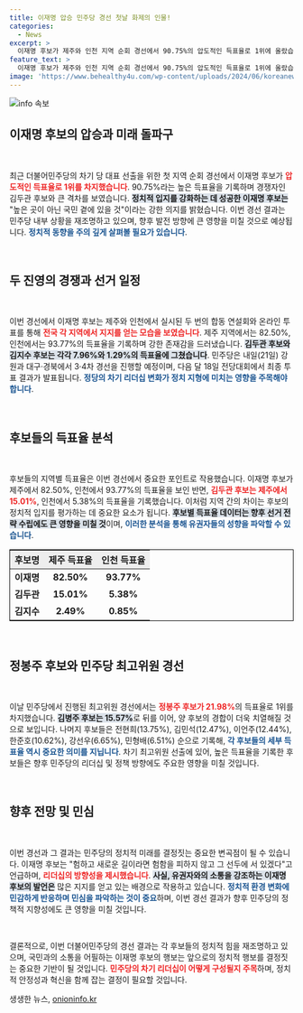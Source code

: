 ```yaml
---
title: 이재명 압승 민주당 경선 첫날 화제의 인물!
categories:
  - News
excerpt: >
  이재명 후보가 제주와 인천 지역 순회 경선에서 90.75%의 압도적인 득표율로 1위에 올랐습니다. 국민 곁에 있을 것이라며 향후 계획을 전한 그의 행보가 주목받고 있습니다!
feature_text: >
  이재명 후보가 제주와 인천 지역 순회 경선에서 90.75%의 압도적인 득표율로 1위에 올랐습니다. 국민 곁에 있을 것이라며 향후 계획을 전한 그의 행보가 주목받고 있습니다!
image: 'https://www.behealthy4u.com/wp-content/uploads/2024/06/koreanews.jpg'
---
```


<p><img src="https://www.behealthy4u.com/wp-content/uploads/2024/06/koreanews.jpg" alt="info 속보" /></p>

<h2 data-ke-size="size26">이재명 후보의 압승과 미래 돌파구</h2>

<p data-ke-size="size16">&nbsp;</p>

<p>최근 더불어민주당의 차기 당 대표 선출을 위한 첫 지역 순회 경선에서 이재명 후보가 <b><span style="color: #ee2323;">압도적인 득표율로 1위를 차지했습니다</span></b>. 90.75%라는 높은 득표율을 기록하며 경쟁자인 김두관 후보와 큰 격차를 보였습니다. <b><span style="background-color: #21538527;">정치적 입지를 강화하는 데 성공한 이재명 후보는</span></b> "높은 곳이 아닌 국민 곁에 있을 것"이라는 강한 의지를 밝혔습니다. 이번 경선 결과는 민주당 내부 상황을 재조명하고 있으며, 향후 발전 방향에 큰 영향을 미칠 것으로 예상됩니다. <b><span style="color: #1a5490;">정치적 동향을 주의 깊게 살펴볼 필요가 있습니다</span></b>.</p></p>

<p data-ke-size="size16">&nbsp;</p>

<h2 data-ke-size="size26">두 진영의 경쟁과 선거 일정</h2>

<p data-ke-size="size16">&nbsp;</p>

<p>이번 경선에서 이재명 후보는 제주와 인천에서 실시된 두 번의 합동 연설회와 온라인 투표를 통해 <b><span style="color: #ee2323;">전국 각 지역에서 지지를 얻는 모습을 보였습니다</span></b>. 제주 지역에서는 82.50%, 인천에서는 93.77%의 득표율을 기록하며 강한 존재감을 드러냈습니다. <b><span style="background-color: #21538527;">김두관 후보와 김지수 후보는 각각 7.96%와 1.29%의 득표율에 그쳤습니다</span></b>. 민주당은 내일(21일) 강원과 대구·경북에서 3·4차 경선을 진행할 예정이며, 다음 달 18일 전당대회에서 최종 투표 결과가 발표됩니다. <b><span style="color: #1a5490;">정당의 차기 리더십 변화가 정치 지형에 미치는 영향을 주목해야 합니다</span></b>.</p></p>

<p data-ke-size="size16">&nbsp;</p>

<h2 data-ke-size="size26">후보들의 득표율 분석</h2>

<p data-ke-size="size16">&nbsp;</p>

<p>후보들의 지역별 득표율은 이번 경선에서 중요한 포인트로 작용했습니다. 이재명 후보가 제주에서 82.50%, 인천에서 93.77%의 득표율을 보인 반면, <b><span style="color: #ee2323;">김두관 후보는 제주에서 15.01%</span></b>, 인천에서 5.38%의 득표율을 기록했습니다. 이처럼 지역 간의 차이는 후보의 정치적 입지를 평가하는 데 중요한 요소가 됩니다. <b><span style="background-color: #21538527;">후보별 득표율 데이터는 향후 선거 전략 수립에도 큰 영향을 미칠 것</span></b>이며, <b><span style="color: #1a5490;">이러한 분석을 통해 유권자들의 성향을 파악할 수 있습니다</span></b>.</p></p>

<table style="border-collapse: collapse; width: 100%; border: 1px solid #000;">
  <thead>
    <tr>
      <th style="text-align: center; background-color: #eeeeee;"><b>후보명</b></th>
      <th style="text-align: center; background-color: #eeeeee;"><b>제주 득표율</b></th>
      <th style="text-align: center; background-color: #eeeeee;"><b>인천 득표율</b></th>
    </tr>
  </thead>
  <tbody>
    <tr>
      <td style="text-align: center; height: 17px;"><b>이재명</b></td>
      <td style="text-align: center; height: 17px;"><b>82.50%</b></td>
      <td style="text-align: center; height: 17px;"><b>93.77%</b></td>
    </tr>
    <tr>
      <td style="text-align: center; height: 17px;"><b>김두관</b></td>
      <td style="text-align: center; height: 17px;"><b>15.01%</b></td>
      <td style="text-align: center; height: 17px;"><b>5.38%</b></td>
    </tr>
    <tr>
      <td style="text-align: center; height: 17px;"><b>김지수</b></td>
      <td style="text-align: center; height: 17px;"><b>2.49%</b></td>
      <td style="text-align: center; height: 17px;"><b>0.85%</b></td>
    </tr>
  </tbody>
</table>

<p data-ke-size="size16">&nbsp;</p>

<h2 data-ke-size="size26">정봉주 후보와 민주당 최고위원 경선</h2>

<p data-ke-size="size16">&nbsp;</p>

<p>이날 민주당에서 진행된 최고위원 경선에서는 <b><span style="color: #ee2323;">정봉주 후보가 21.98%</b></span>의 득표율로 1위를 차지했습니다. <b><span style="background-color: #21538527;">김병주 후보는 15.57%</span></b>로 뒤를 이어, 양 후보의 경합이 더욱 치열해질 것으로 보입니다. 나머지 후보들은 전현희(13.75%), 김민석(12.47%), 이언주(12.44%), 한준호(10.62%), 강선우(6.65%), 민형배(6.51%) 순으로 기록해, <b><span style="color: #1a5490;">각 후보들의 세부 득표율 역시 중요한 의미를 지닙니다</span></b>. 차기 최고위원 선출에 있어, 높은 득표율을 기록한 후보들은 향후 민주당의 리더십 및 정책 방향에도 주요한 영향을 미칠 것입니다. <p data-ke-size="size16">&nbsp;</p> </p>

<h2 data-ke-size="size26">향후 전망 및 민심</h2>

<p data-ke-size="size16">&nbsp;</p>

<p>이번 경선과 그 결과는 민주당의 정치적 미래를 결정짓는 중요한 변곡점이 될 수 있습니다. 이재명 후보는 "험하고 새로운 길이라면 험함을 피하지 않고 그 선두에 서 있겠다"고 언급하며, <b><span style="color: #ee2323;">리더십의 방향성을 제시했습니다</span></b>. <b><span style="background-color: #21538527;">사실, 유권자와의 소통을 강조하는 이재명 후보의 발언은</span></b> 많은 지지를 얻고 있는 배경으로 작용하고 있습니다. <b><span style="color: #1a5490;">정치적 환경 변화에 민감하게 반응하며 민심을 파악하는 것이 중요</span></b>하며, 이번 경선 결과가 향후 민주당의 정책적 지향성에도 큰 영향을 미칠 것입니다.</p></p>

<p data-ke-size="size16">&nbsp;</p>

<p>결론적으로, 이번 더불어민주당의 경선 결과는 각 후보들의 정치적 힘을 재조명하고 있으며, 국민과의 소통을 어필하는 이재명 후보의 행보는 앞으로의 정치적 행보를 결정짓는 중요한 기반이 될 것입니다. <b><span style="color: #ee2323;">민주당의 차기 리더십이 어떻게 구성될지 주목</span></b>하며, 정치적 안정성과 혁신을 함께 잡는 결정이 필요할 것입니다.</p>
생생한 뉴스, <a href="https://onioninfo.kr" rel="dofollow">onioninfo.kr</a>


